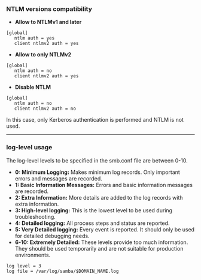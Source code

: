 ### NTLM versions compatibility
- **Allow to NTLMv1 and later**
```
[global]
   ntlm auth = yes
   client ntlmv2 auth = yes
```

- **Allow to only NTLMv2**
```
[global]
   ntlm auth = no
   client ntlmv2 auth = yes
```

- **Disable NTLM**
```
[global]
   ntlm auth = no
   client ntlmv2 auth = no
```
In this case, only Kerberos authentication is performed and NTLM is not used.

---

### log-level usage

The log-level levels to be specified in the smb.conf file are between 0-10. <br>
- **0: Minimum Logging:** Makes minimum log records. Only important errors and messages are recorded. <br>
- **1: Basic Information Messages:** Errors and basic information messages are recorded. <br>
- **2: Extra Information:** More details are added to the log records with extra information. <br>
- **3: High-level logging:** This is the lowest level to be used during troubleshooting. <br>
- **4: Detailed logging:** All process steps and status are reported. <br>
- **5: Very Detailed logging:** Every event is reported. It should only be used for detailed debugging needs. <br>
- **6-10: Extremely Detailed:** These levels provide too much information. They should be used temporarily and are not suitable for production environments. <br>

```
log level = 3
log file = /var/log/samba/$DOMAIN_NAME.log
```
